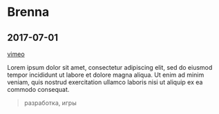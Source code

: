 # Brenna

## 2017-07-01

[vimeo](https://player.vimeo.com/video/235624892?badge=0&amp;autopause=0&amp;player_id=0&amp;app_id=58479)

Lorem ipsum dolor sit amet, consectetur adipiscing elit, sed do eiusmod tempor incididunt ut labore et dolore magna
aliqua. Ut enim ad minim veniam, quis nostrud exercitation ullamco laboris nisi ut aliquip ex ea commodo consequat.

> разработка, игры
